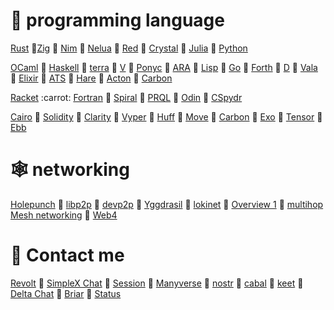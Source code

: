 # :lady_beetle: programming language
[Rust](https://github.com/rust-lang/rust) :carrot:[Zig](https://github.com/ziglang/zig) :carrot: [Nim](https://github.com/nim-lang/Nim) :carrot: [Nelua](https://github.com/edubart/nelua-lang) :carrot: [Red](https://github.com/red/red) :carrot: [Crystal](https://github.com/crystal-lang/crystal) :carrot: [Julia](https://github.com/JuliaLang/julia) :carrot: [Python](https://en.wikipedia.org/wiki/Python_(programming_language)) 

[OCaml](https://github.com/ocaml/ocaml) :carrot: [Haskell](https://en.wikipedia.org/wiki/Haskell) :carrot: [terra](https://github.com/terralang/terra) :carrot: [V](https://github.com/vlang/v) :carrot: [Ponyc](https://github.com/ponylang/ponyc) :carrot:  [ARA](https://www.adaic.org/) :carrot: [Lisp](https://common-lisp.net/) :carrot: [Go](https://go.dev/)  :carrot: [Forth](https://forth-standard.org/) :carrot: [D](https://dlang.org/) :carrot: [Vala](https://vala.dev/) :carrot: [Elixir](https://elixir-lang.org/) :carrot: [ATS](https://www.cs.bu.edu/~hwxi/atslangweb/) :carrot: [Hare](https://harelang.org/) :carrot: [Acton](https://github.com/actonlang/acton) :carrot: [Carbon](https://github.com/carbon-language/carbon-lang) 

[Racket](https://en.wikipedia.org/wiki/Racket_(programming_language)) :carrot: [Fortran](https://fortran-lang.org/) :carrot: [Spiral](https://github.com/mrakgr/The-Spiral-Language) :carrot: [PRQL](https://github.com/PRQL/prql) :carrot: [Odin](https://github.com/odin-lang/Odin) :carrot: [CSpydr](https://github.com/Spydr06/CSpydr)  

[Cairo](https://github.com/starkware-libs/cairo) :carrot: [Solidity](https://github.com/ethereum/solidity) :carrot: [Clarity](https://clarity-lang.org/) :carrot: [Vyper](https://github.com/vyperlang/vyper) :carrot: [Huff](https://github.com/huff-language/huff-rs) :carrot: [Move](https://github.com/move-language/move) :carrot: [Carbon](https://github.com/carbon-language/carbon-lang) :carrot: [Exo](https://github.com/exo-lang/exo) :carrot: [Tensor](https://github.com/gilbo/atl) :carrot: [Ebb](https://github.com/gilbo/ebb) 

# :spider_web: networking
[Holepunch](https://hypercore-protocol.org/) :carrot:
[libp2p](https://libp2p.io/) :carrot:
[devp2p](https://github.com/ethereum/devp2p) :carrot:
[Yggdrasil](https://yggdrasil-network.github.io/) :carrot:
[lokinet](https://github.com/oxen-io/lokinet) :carrot:
[Overview 1](https://en.bitcoin.it/wiki/Satoshi_Client_Node_Discovery) :carrot:
[multihop Mesh networking](https://freifunk.net/en/) :carrot:
[Web4](https://en.everybodywiki.com/Web4)

# :seedling: Contact me
[Revolt](https://rvlt.gg/) :carrot:
[SimpleX Chat](https://simplex.chat/) :carrot:
[Session](https://github.com/oxen-io) :carrot:
[Manyverse](https://www.manyver.se/) :carrot:
[nostr](https://github.com/topics/nostr) :carrot:
[cabal](https://cabal.chat/) :carrot:
[keet](https://keet.io/) :carrot:
[Delta Chat](https://f-droid.org/en/packages/com.b44t.messenger/) :carrot:
[Briar](https://f-droid.org/en/packages/org.briarproject.briar.android/) :carrot:
[Status](https://f-droid.org/en/packages/im.status.ethereum/)
